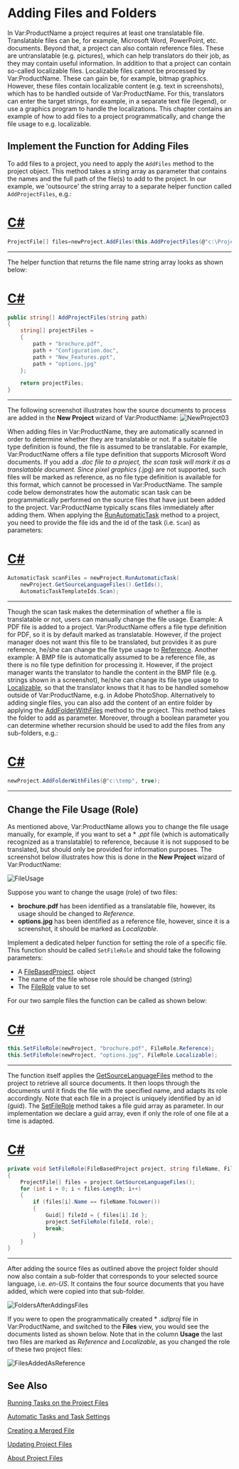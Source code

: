 Adding Files and Folders
==

In Var:ProductName a project requires at least one translatable file. Translatable files can be, for example, Microsoft Word, PowerPoint, etc. documents. Beyond that, a project can also contain reference files. These are untranslatable (e.g. pictures), which can help translators do their job, as they may contain useful information. In addition to that a project can contain so-called localizable files. Localizable files cannot be processed by Var:ProductName. These can gain be, for example, bitmap graphics. However, these files contain localizable content (e.g. text in screenshots), which has to be handled outside of Var:ProductName. For this, translators can enter the target strings, for example, in a separate text file (legend), or use a graphics program to handle the localizations. This chapter contains an example of how to add files to a project programmatically, and change the file usage to e.g. localizable.

Implement the Function for Adding Files
--

To add files to a project, you need to apply the ```AddFiles``` method to the project object. This method takes a string array as parameter that contains the names and the full path of the file(s) to add to the project. In our example, we 'outsource' the string array to a separate helper function called ```AddProjectFiles```, e.g.:

# [C#](#tab/tabid-1)
```CS
ProjectFile[] files=newProject.AddFiles(this.AddProjectFiles(@"c:\ProjectFiles\Documents\"));
```
***

The helper function that returns the file name string array looks as shown below:

# [C#](#tab/tabid-2)
```CS
public string[] AddProjectFiles(string path)
{
    string[] projectFiles = 
    { 
        path + "brochure.pdf", 
        path + "Configuration.doc",   
        path + "New_Features.ppt", 
        path + "options.jpg"
    };

    return projectFiles;
}
```
***
The following screenshot illustrates how the source documents to process are added in the **New Project** wizard of Var:ProductName:
![NewProject03](images/NewProject03.jpg)

When adding files in Var:ProductName, they are automatically scanned in order to determine whether they are translatable or not. If a suitable file type definition is found, the file is assumed to be translatable. For example, Var:ProductName offers a file type definition that supports Microsoft Word documents. If you add a *.doc file to a project, the scan task will mark it as a translatable document. Since pixel graphics (*.jpg) are not supported, such files will be marked as reference, as no file type definition is available for this format, which cannot be processed in Var:ProductName. The sample code below demonstrates how the automatic scan task can be programmatically performed on the source files that have just been added to the project. Var:ProductName typically scans files immediately after adding them. When applying the [RunAutomaticTask](../..//api/projectautomation/Sdl.ProjectAutomation.FileBased.FileBasedProject.yml#Sdl_ProjectAutomation_FileBased_FileBasedProject_RunAutomaticTask_System_Guid___System_String_) method to a project, you need to provide the file ids and the id of the task (i.e. ```Scan```) as parameters:

# [C#](#tab/tabid-3)
```CS
AutomaticTask scanFiles = newProject.RunAutomaticTask(
    newProject.GetSourceLanguageFiles().GetIds(),
    AutomaticTaskTemplateIds.Scan);
```
***

Though the scan task makes the determination of whether a file is translatable or not, users can manually change the file usage. Example: A PDF file is added to a project. Var:ProductName offers a file type definition for PDF, so it is by default marked as translatable. However, if the project manager does not want this file to be translated, but provides it as pure reference, he/she can change the file type usage to [Reference](../../api/projectautomation/Sdl.ProjectAutomation.Core.FileRole.yml). Another example: A BMP file is automatically assumed to be a reference file, as there is no file type definition for processing it. However, if the project manager wants the translator to handle the content in the BMP file (e.g. strings shown in a screenshot), he/she can change its file type usage to [Localizable](../../api/projectautomation/Sdl.ProjectAutomation.Core.FileRole.yml), so that the translator knows that it has to be handled somehow outside of Var:ProductName, e.g. in Adobe PhotoShop.
Alternatively to adding single files, you can also add the content of an entire folder by applying the [AddFolderWithFiles](../../api/projectautomation/Sdl.ProjectAutomation.Core.IProject.yml#Sdl_ProjectAutomation_Core_IProject_AddFolderWithFiles_System_String_System_Boolean_) method to the project. This method takes the folder to add as parameter. Moreover, through a boolean parameter you can determine whether recursion should be used to add the files from any sub-folders, e.g.:

# [C#](#tab/tabid-4)
```CS
newProject.AddFolderWithFiles(@"c:\temp", true);
```
***

Change the File Usage (Role)
--

As mentioned above, Var:ProductName allows you to change the file usage manually, for example, if you want to set a * *.ppt* file (which is automatically recognized as a translatable) to reference, because it is not supposed to be translated, but should only be provided for information purposes. The screenshot below illustrates how this is done in the **New Project** wizard of Var:ProductName:

![FileUsage](images/FileUsage.jpg)

Suppose you want to change the usage (role) of two files:

* **brochure.pdf** has been identified as a translatable file, however, its usage should be changed to *Reference*.
* **options.jpg** has been identified as a reference file, however, since it is a screenshot, it should be marked as *Localizable*.

Implement a dedicated helper function for setting the role of a specific file. This function should be called ```SetFileRole``` and should take the following parameters:
* A [FileBasedProject](../../api/projectautomation/Sdl.ProjectAutomation.FileBased.FileBasedProject.yml). object
* The name of the file whose role should be changed (string)
* The [FileRole](../../api/projectautomation/Sdl.ProjectAutomation.Core.FileRole.yml) value to set

For our two sample files the function can be called as shown below:

# [C#](#tab/tabid-6)
```CS
this.SetFileRole(newProject, "brochure.pdf", FileRole.Reference);
this.SetFileRole(newProject, "options.jpg", FileRole.Localizable);
```
***

The function itself applies the [GetSourceLanguageFiles](../../api/projectautomation/Sdl.ProjectAutomation.FileBased.FileBasedProject.yml#Sdl_ProjectAutomation_FileBased_FileBasedProject_GetSourceLanguageFiles) method to the project to retrieve all source documents. It then loops through the documents until it finds the file with the specified name, and adapts its role accordingly. Note that each file in a project is uniquely identified by an id (guid). The [SetFileRole](../../api/projectautomation/Sdl.ProjectAutomation.FileBased.FileBasedProject.yml#Sdl_ProjectAutomation_FileBased_FileBasedProject_SetFileRole_System_Guid___Sdl_ProjectAutomation_Core_FileRole_)  method takes a file guid array as parameter. In our implementation we declare a guid array, even if only the role of one file at a time is adapted.

# [C#](#tab/tabid-7)
```CS
private void SetFileRole(FileBasedProject project, string fileName, FileRole role)
{
    ProjectFile[] files = project.GetSourceLanguageFiles();
    for (int i = 0; i < files.Length; i++)
    {
        if (files[i].Name == fileName.ToLower())
        {
            Guid[] fileId = { files[i].Id };
            project.SetFileRole(fileId, role);
            break;
        }
    }
}
```
***

After adding the source files as outlined above the project folder should now also contain a sub-folder that corresponds to your selected source language, i.e. *en-US*. It contains the four source documents that you have added, which were copied into that sub-folder.

![FoldersAfterAddingsFiles](images/FoldersAfterAddingsFiles.jpg)

If you were to open the programmatically created * *.sdlproj* file in Var:ProductName, and switched to the **Files** view, you would see the documents listed as shown below. Note that in the column **Usage** the last two files are marked as *Reference* and *Localizable*, as you changed the role of these two project files:

![FilesAddedAsReference](images/FilesAddedAsReference.jpg)

See Also
--

[Running Tasks on the Project Files](running_tasks_on_project_files.md)

[Automatic Tasks and Task Settings](automatic_tasks_and_task_settings.md)

[Creating a Merged File](creating_a_merged_file.md)

[Updating Project Files](updating_project_files.md)

[About Project Files](about_project_files.md)
